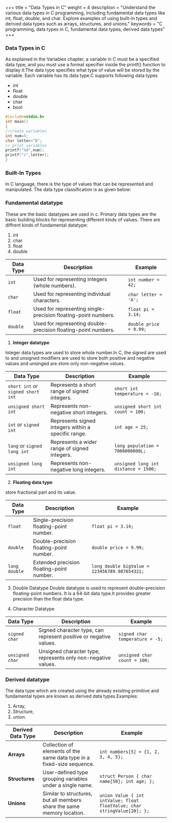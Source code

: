 +++
title = "Data Types in C"
weight = 4
description = "Understand the various data types in C programming, including fundamental data types like int, float, double, and char. Explore examples of using built-in types and derived data types such as arrays, structures, and unions."
keywords = "C programming, data types in C, fundamental data types, derived data types"
+++

### Data Types in C
As explained in the Variables chapter, a variable in C must be a specified data type, and you must use a format specifier inside the printf() function to display it:The data type specifies what type of value will be stored by the variable. Each variable has its data type.C supports following data types
- int
- float
- double
- char
- bool
```c
#include<stdio.h>
int main()
{
//create variables
int num=5;
char letter="D";
// print variables
printf("%d",num);
printf("c",letter);
}
```

### Built-In Types
In C language, there is the type of values that can be represented and manipulated. The data type classification is as given below:

### Fundamental datatype
These are the basic datatypes are used in c. Primary data types are the basic building blocks for representing different kinds of values. There are diffrent kinds of fundamental datatype:
1) int
2) char
3) float
4) double

| Data Type          | Description                                                | Example                     |
|---------------------|------------------------------------------------------------|-----------------------------|
| `int`               | Used for representing integers (whole numbers).             | `int number = 42;`          |
| `char`              | Used for representing individual characters.               | `char letter = 'A';`        |
| `float`             | Used for representing single-precision floating-point numbers. | `float pi = 3.14;`         |
| `double`            | Used for representing double-precision floating-point numbers. | `double price = 9.99;`     |
1) **Integer datatype**

Integer data types are used to store whole number.In C, the signed are used to  and unsigned modifiers are used to store both positive and negative values and  unsinged are store only non-negative values.

| Data Type                 | Description                                               | Example                                   |
|---------------------------|-----------------------------------------------------------|-------------------------------------------|
| `short int` or `signed short int` | Represents a short range of signed integers.               | `short int temperature = -10;`            |
| `unsigned short int`      | Represents non-negative short integers.                    | `unsigned short int count = 100;`         |
| `int` or `signed int`     | Represents signed integers within a specific range.        | `int age = 25;`                            |
| `long` or `signed long int`| Represents a wider range of signed integers.               | `long population = 7000000000L;`          |
| `unsigned long int`       | Represents non-negative long integers.                     | `unsigned long int distance = 1500;`      |
2) **Floating data type**

store fractional part and its value.

| Data Type      | Description                                      | Example                     |
|-----------------|--------------------------------------------------|-----------------------------|
| `float`         | Single-precision floating-point number.          | `float pi = 3.14;`         |
| `double`        | Double-precision floating-point number.          | `double price = 9.99;`     |
| `long double`   | Extended precision floating-point number.        | `long double bigValue = 123456789.987654321;` |
3) Double Datatype
 Double datatype is used to represent double-precision floating-point numbers. It is a 64-bit data type.It provides greater precision than the float data type.

4) Character Datatype

| Data Type            | Description                                  | Example                       |
|-----------------------|----------------------------------------------|-------------------------------|
| `signed char`        | Signed character type, can represent positive or negative values. | `signed char temperature = -5;` |
| `unsigned char`      | Unsigned character type, represents only non-negative values.      | `unsigned char count = 100;`   |

### Derived datatype
The data type which are created using the already exisiting primitive and fundamental types are known as derived data types.Examples:
1) Array,
2) Structure,
3) union.

| Derived Data Type | Description                                              | Example                                   |
|-------------------|----------------------------------------------------------|-------------------------------------------|
| **Arrays**        | Collection of elements of the same data type in a fixed-size sequence. | `int numbers[5] = {1, 2, 3, 4, 5};`       |
| **Structures**    | User-defined type grouping variables under a single name. | `struct Person { char name[50]; int age; };` |
| **Unions**        | Similar to structures, but all members share the same memory location. | `union Value { int intValue; float floatValue; char stringValue[20]; };` |






